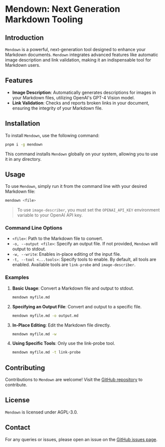 # Mendown: Next Generation Markdown Tooling

## Introduction

`Mendown` is a powerful, next-generation tool designed to enhance your Markdown documents. `Mendown` integrates advanced features like automatic image description and link validation, making it an indispensable tool for Markdown users.

## Features

- **Image Description**: Automatically generates descriptions for images in your Markdown files, utilizing OpenAI's GPT-4 Vision model.
- **Link Validation**: Checks and reports broken links in your document, ensuring the integrity of your Markdown file.

## Installation

To install `Mendown`, use the following command:

```bash
pnpm i -g mendown
```

This command installs `Mendown` globally on your system, allowing you to use it in any directory.

## Usage

To use `Mendown`, simply run it from the command line with your desired Markdown file:

```bash
mendown <file>
```

> To use `image-describer`, you must set the `OPENAI_API_KEY` environment variable to your OpenAI API key.

### Command Line Options

- `<file>`: Path to the Markdown file to convert.
- `-o, --output <file>`: Specify an output file. If not provided, `Mendown` will output to stdout.
- `-w, --write`: Enables in-place editing of the input file.
- `-t, --tool <...tools>`: Specify tools to enable. By default, all tools are enabled. Available tools are `link-probe` and `image-describer`.

### Examples

1. **Basic Usage**: Convert a Markdown file and output to stdout.
   ```bash
   mendown myfile.md
   ```

2. **Specifying an Output File**: Convert and output to a specific file.
   ```bash
   mendown myfile.md -o output.md
   ```

3. **In-Place Editing**: Edit the Markdown file directly.
   ```bash
   mendown myfile.md -w
   ```

4. **Using Specific Tools**: Only use the link-probe tool.
   ```bash
   mendown myfile.md -t link-probe
   ```

## Contributing

Contributions to `Mendown` are welcome! Visit the [GitHub repository](https://github.com/JacobLinCool/mendown) to contribute.

## License

`Mendown` is licensed under AGPL-3.0.

## Contact

For any queries or issues, please open an issue on the [GitHub issues page](https://github.com/JacobLinCool/mendown/issues).
